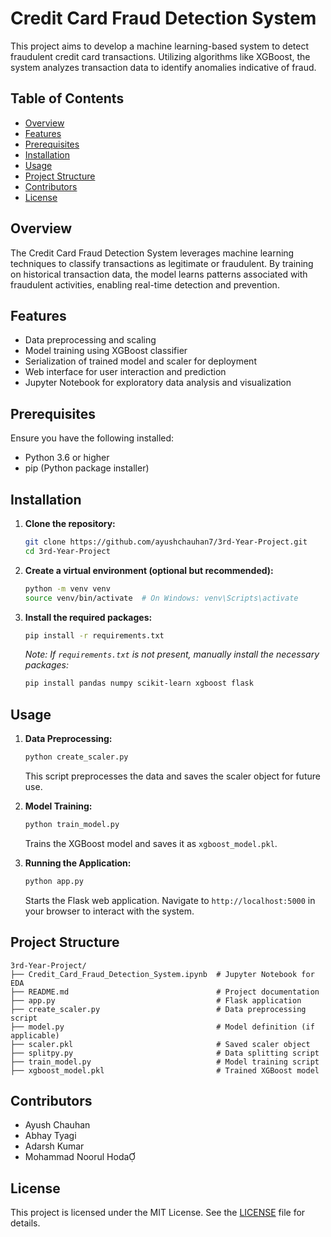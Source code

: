# Credit Card Fraud Detection System

This project aims to develop a machine learning-based system to detect fraudulent credit card transactions. Utilizing algorithms like XGBoost, the system analyzes transaction data to identify anomalies indicative of fraud.

## Table of Contents

- [Overview](#overview)
- [Features](#features)
- [Prerequisites](#prerequisites)
- [Installation](#installation)
- [Usage](#usage)
- [Project Structure](#project-structure)
- [Contributors](#contributors)
- [License](#license)

## Overview

The Credit Card Fraud Detection System leverages machine learning techniques to classify transactions as legitimate or fraudulent. By training on historical transaction data, the model learns patterns associated with fraudulent activities, enabling real-time detection and prevention.

## Features

- Data preprocessing and scaling
- Model training using XGBoost classifier
- Serialization of trained model and scaler for deployment
- Web interface for user interaction and prediction
- Jupyter Notebook for exploratory data analysis and visualization

## Prerequisites

Ensure you have the following installed:

- Python 3.6 or higher
- pip (Python package installer)

## Installation

1. **Clone the repository:**

   ```bash
   git clone https://github.com/ayushchauhan7/3rd-Year-Project.git
   cd 3rd-Year-Project
   ```


2. **Create a virtual environment (optional but recommended):**

   ```bash
   python -m venv venv
   source venv/bin/activate  # On Windows: venv\Scripts\activate
   ```


3. **Install the required packages:**

   ```bash
   pip install -r requirements.txt
   ```


   *Note: If `requirements.txt` is not present, manually install the necessary packages:*

   ```bash
   pip install pandas numpy scikit-learn xgboost flask
   ```


## Usage

1. **Data Preprocessing:**

   ```bash
   python create_scaler.py
   ```


   This script preprocesses the data and saves the scaler object for future use.

2. **Model Training:**

   ```bash
   python train_model.py
   ```


   Trains the XGBoost model and saves it as `xgboost_model.pkl`.

3. **Running the Application:**

   ```bash
   python app.py
   ```


   Starts the Flask web application. Navigate to `http://localhost:5000` in your browser to interact with the system.

## Project Structure


```plaintext
3rd-Year-Project/
├── Credit_Card_Fraud_Detection_System.ipynb  # Jupyter Notebook for EDA
├── README.md                                 # Project documentation
├── app.py                                    # Flask application
├── create_scaler.py                          # Data preprocessing script
├── model.py                                  # Model definition (if applicable)
├── scaler.pkl                                # Saved scaler object
├── splitpy.py                                # Data splitting script
├── train_model.py                            # Model training script
├── xgboost_model.pkl                         # Trained XGBoost model
```


## Contributors

- Ayush Chauhan
- Abhay Tyagi
- Adarsh Kumar
- Mohammad Noorul Hoda

## License

This project is licensed under the MIT License. See the [LICENSE](LICENSE) file for details.
